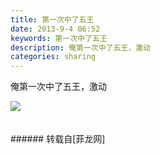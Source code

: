 ```yaml
---
title: 第一次中了五王
date: 2013-9-4 06:52
keywords: 第一次中了五王
description: 俺第一次中了五王，激动
categories: sharing
---
```

<td class="t_f" id="postmessage_42911">

俺第一次中了五王，激动

<img aid="17784" data-cf-modified-202493016dff18113f519699-="" file="data/attachment/forum/201309/04/065156rkx13v1x83rpzypp.png.thumb.jpg" id="aimg_17784" inpost="1" onclick="" onmouseover="" src="http://www.flw.ph/data/attachment/forum/201309/04/065156rkx13v1x83rpzypp.png" style="cursor:pointer" zoomfile="data/attachment/forum/201309/04/065156rkx13v1x83rpzypp.png"/>


<br/>
<br/>
<br/>
</td>
###### 转载自[菲龙网]
